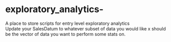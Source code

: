 # exploratory_analytics-
A place to store scripts for entry level exploratory analytics  
Update your SalesDatum to whatever subset of data you would like
x should be the vector of data you want to perform some stats on. 
